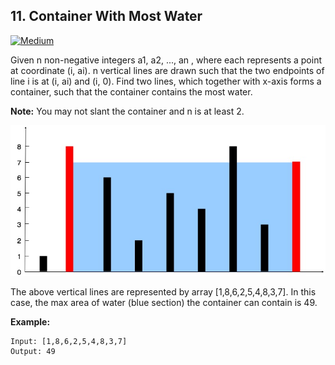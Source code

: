 ## 11. Container With Most Water
[![Medium](https://img.shields.io/badge/-Medium-important.svg)](https://github.com/Anaxilaus/LeetCode/tree/master/Problem11)

Given n non-negative integers a1, a2, ..., an , where each represents a point at coordinate (i, ai). n vertical lines are drawn such that the two endpoints of line i is at (i, ai) and (i, 0). Find two lines, which together with x-axis forms a container, such that the container contains the most water.

**Note:** You may not slant the container and n is at least 2.

![Image](https://raw.githubusercontent.com/Anaxilaus/LeetCode/master/static/problem_11.jpg) 

The above vertical lines are represented by array [1,8,6,2,5,4,8,3,7]. In this case, the max area of water (blue section) the container can contain is 49.

**Example:**
```
Input: [1,8,6,2,5,4,8,3,7]
Output: 49
```
